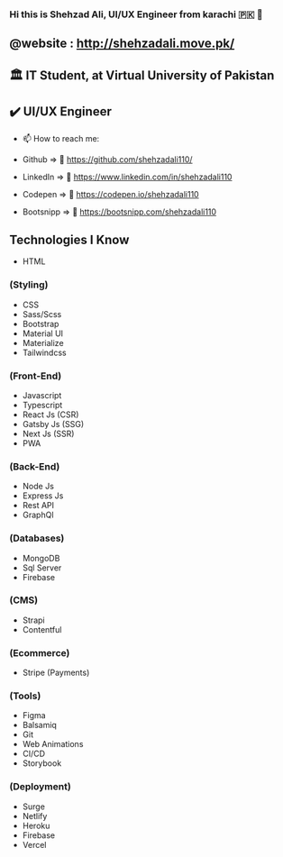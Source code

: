 ### Hi this is Shehzad Ali, UI/UX Engineer from karachi :pakistan: 👋
## @website : http://shehzadali.move.pk/

## :classical_building: IT Student, at Virtual University of Pakistan
## :heavy_check_mark: UI/UX Engineer


- 📫 How to reach me:  

- Github => :link:	https://github.com/shehzadali110/
- LinkedIn => :link:	https://www.linkedin.com/in/shehzadali110
- Codepen => :link:	https://codepen.io/shehzadali110
- Bootsnipp => :link:	https://bootsnipp.com/shehzadali110

## Technologies I Know

- HTML
### (Styling)
- CSS 
- Sass/Scss
- Bootstrap
- Material UI
- Materialize
- Tailwindcss

### (Front-End)
- Javascript
- Typescript
- React Js (CSR)
- Gatsby Js (SSG)
- Next Js (SSR)
- PWA

### (Back-End)
- Node Js 
- Express Js 
- Rest API
- GraphQl 

### (Databases)
- MongoDB
- Sql Server
- Firebase

### (CMS)
- Strapi
- Contentful

### (Ecommerce)
- Stripe (Payments)

### (Tools)
- Figma
- Balsamiq
- Git
- Web Animations
- CI/CD
- Storybook

### (Deployment)
- Surge
- Netlify
- Heroku
- Firebase 
- Vercel

